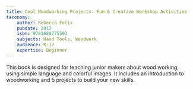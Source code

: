 ```yaml
---
title: Cool Woodworking Projects: Fun & Creative Workshop Activities
taxonomy:
	author: Rebecca Felix
	pubdate: 2017
	isbn: 9781680775501
	subjects: Hand Tools, Woodwork
	audience: K-12
	expertise: Beginner
---
```

This book is designed for teaching junior makers about wood working, using simple language and colorful images.  It includes an introduction to woodworking and 5 projects to build your new skills.